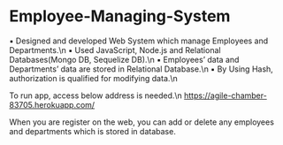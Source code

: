 # Employee-Managing-System

▪ Designed and developed Web System which manage Employees and Departments.\n
▪ Used JavaScript, Node.js and Relational Databases(Mongo DB, Sequelize DB).\n
▪ Employees’ data and Departments’ data are stored in Relational Database.\n
▪ By Using Hash, authorization is qualified for modifying data.\n


To run app, access below address is needed.\n
https://agile-chamber-83705.herokuapp.com/

When you are register on the web, you can add or delete any employees and departments which is stored in database.

